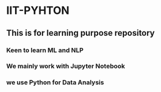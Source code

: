 # IIT-PYHTON
## This is for learning purpose repository
### Keen to learn ML and NLP
### We mainly work with Jupyter Notebook
### we use Python for Data Analysis
